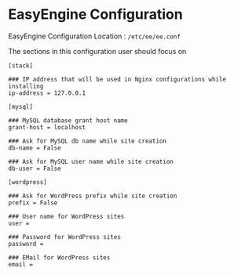 # EasyEngine Configuration

EasyEngine Configuration Location : `/etc/ee/ee.conf`

The sections in this configuration user should focus on
```
[stack]

### IP address that will be used in Nginx configurations while installing
ip-address = 127.0.0.1

[mysql]

### MySQL database grant host name
grant-host = localhost

### Ask for MySQL db name while site creation
db-name = False

### Ask for MySQL user name while site creation
db-user = False

[wordpress]

### Ask for WordPress prefix while site creation
prefix = False

### User name for WordPress sites
user =

### Password for WordPress sites
password =

### EMail for WordPress sites
email =
```
